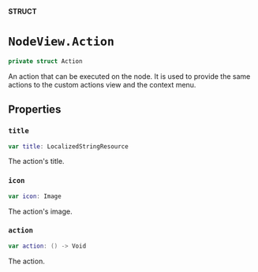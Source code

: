 **STRUCT**

# `NodeView.Action`

```swift
private struct Action
```

An action that can be executed on the node.
It is used to provide the same actions to the custom actions view and the context menu.

## Properties
### `title`

```swift
var title: LocalizedStringResource
```

The action's title.

### `icon`

```swift
var icon: Image
```

The action's image.

### `action`

```swift
var action: () -> Void
```

The action.
